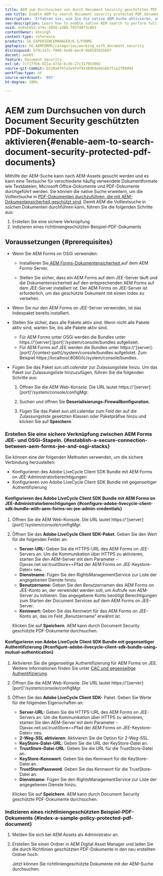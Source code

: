 ```yaml
---
title: AEM zum Durchsuchen von durch Document Security geschützten PDF-Dokumenten aktivieren
seo-title: Enable AEM to search document security protected PDF documents
description: 'Erfahren Sie, wie Sie die native AEM-Suche aktivieren, um eine Volltextsuche in DRM-geschützten PDF-Dokumenten durchzuführen.  '
seo-description: Learn how to enable native AEM search to perform full-text search on DRM protected PDF documents.
uuid: ec6e5d53-a74c-4958-a389-7937d073c083
contentOwner: khsingh
content-type: reference
products: SG_EXPERIENCEMANAGER/6.5/FORMS
geptopics: SG_AEMFORMS/categories/working_with_document_security
discoiquuid: b79c147c-f846-4e48-bec0-8b658502bb6f
docset: aem65
feature: Document Security
exl-id: 7cf17fb6-021a-473e-bc3b-27c317953002
source-git-commit: b220adf6fa3e9faf94389b9a9416b7fca2f89d9d
workflow-type: ht
source-wordcount: '697'
ht-degree: 100%

---
```


# AEM zum Durchsuchen von durch Document Security geschützten PDF-Dokumenten aktivieren{#enable-aem-to-search-document-security-protected-pdf-documents}

Mithilfe der AEM-Suche kann nach AEM-Assets gesucht werden und es kann eine Textsuche für verschiedene häufig verwendete Dokumentformate wie Textdateien, Microsoft Office-Dokumente und PDF-Dokumente durchgeführt werden. Sie können die native Suche erweitern, um die Volltextsuche in [PDF-Dokumenten durchzuführen, die mit AEM-Dokumentensicherheit geschützt sind](../../forms/using/admin-help/document-security.md). Damit AEM die Volltextsuche in solchen Dokumenten durchführen kann, führen Sie die folgenden Schritte aus:

1. Erstellen Sie eine sichere Verknüpfung
1. Indizieren eines richtliniengeschützten Beispiel-PDF-Dokuments

## Voraussetzungen {#prerequisites}

* Wenn Sie AEM Forms on OSGi verwenden: 

   * Installieren Sie[ AEM Forms-Dokumentensicherheit ](https://helpx.adobe.com/de/aem-forms/kb/aem-forms-releases.html)auf dem AEM Forms-Server.

   * Stellen Sie sicher, dass ein AEM Forms auf dem JEE-Server läuft und die Dokumentensicherheit auf den entsprechenden AEM Forms auf dem JEE-Server installiert ist. Der AEM Forms on JEE-Server ist erforderlich, um das geschützte Dokument mit einem Index zu versehen. 

* Wenn Sie nur den AEM Forms on JEE-Server verwenden, ist das Indexpaket bereits installiert. 
* Stellen Sie sicher, dass alle Pakete aktiv sind. Wenn nicht alle Pakete aktiv sind, warten Sie, bis alle Pakete aktiv sind. 

   * Für AEM Forms unter OSGi werden die Bundles unter https://&#39;[server]:[port]&#39;/system/console/bundles aufgelistet.
   * Für AEM Forms auf JEE werden die Bundles unter https://&#39;[server]:[port]&#39;/[context-path]/system/console/bundles aufgelistet. Zum Beispiel https://localhost:8080/lc/system/console/bundles.

* Fügen Sie das Paket *sun.util.calendar* zur Zulassungsliste hinzu. Um das Paket zur Zulassungsliste hinzuzufügen, führen Sie die folgenden Schritte aus:

   1. Öffnen Sie die AEM Web-Konsole. Die URL lautet https://&#39;[server]:[port]&#39;/system/console/configMgr.
   1. Suchen und öffnen Sie **Deserialisierungs-Firewallkonfiguration**. 

   1. Fügen Sie das Paket sun.util.calendar zum Feld der auf die Zulassungsliste gesetzten Klassen oder Paketpräfixe hinzu und klicken Sie auf **Speichern**.

### Erstellen Sie eine sichere Verknüpfung zwischen AEM Forms JEE- und OSGi-Stapeln. {#establish-a-secure-connection-between-aem-forms-jee-and-osgi-stacks}

Sie können eine der folgenden Methoden verwenden, um die sichere Verbindung herzustellen:

* Konfigurieren des Adobe LiveCycle Client SDK Bundle mit AEM Forms on JEE-Administratorberechtigungen
* Konfigurieren von Adobe LiveCycle Client SDK Bundle mit gegenseitiger Authentifizierung

#### Konfigurieren des Adobe LiveCycle Client SDK Bundle mit AEM Forms on JEE-Administratorberechtigungen {#configure-adobe-livecycle-client-sdk-bundle-with-aem-forms-on-jee-admin-credentials}

1. Öffnen Sie die AEM Web-Konsole. Die URL lautet https://&#39;[server]:[port]&#39;/system/console/configMgr.
1. Öffnen Sie das **Adobe LiveCycle Client SDK-Paket**. Geben Sie den Wert für die folgenden Felder an:

   * **Server-URL:** Geben Sie die HTTPS-URL des AEM Forms on JEE-Servers an. Um die Kommunikation über HTTPS zu aktivieren, starten Sie den AEM-Server mit dem Parameter -Djavax.net.ssl.trustStore=&lt;Pfad der AEM Forms on JEE-Keystore-Datei> neu.
   * **Dienstname**: Fügen Sie den RightsManagementService zur Liste der angegebenen Dienste hinzu.
   * **Benutzername:** Geben Sie den Benutzernamen des AEM Forms on JEE-Konto an, der verwendet werden soll, um Aufrufe von AEM-Server zu initiieren. Das angegebene Konto benötigt Berechtigungen zum Starten der Document Services auf dem AEM Forms on JEE-Server.
   * **Kennwort:** Geben Sie das Kennwort für das AEM Forms on JEE-Konto an, das im Feld „Benutzername“ erwähnt ist.

   Klicken Sie auf **Speichern**. AEM kann durch Document Security geschützte PDF-Dokumente durchsuchen.

#### Konfigurieren von Adobe LiveCycle Client SDK Bundle mit gegenseitiger Authentifizierung {#configure-adobe-livecycle-client-sdk-bundle-using-mutual-authentication}

1. Aktivieren Sie die gegenseitige Authentifizierung für AEM Forms on JEE. Weitere Informationen finden Sie unter [CAC und gegenseitige Authentifizierung](https://helpx.adobe.com/de/livecycle/kb/cac-mutual-authentication.html).
1. Öffnen Sie die AEM Web-Konsole. Die URL lautet https://&#39;[server]:[port]&#39;/system/console/configMgr.
1. Öffnen Sie das **Adobe LiveCycle Client SDK-** Paket. Geben Sie Werte für die folgenden Eigenschaften an:

   * **Server-URL:** Geben Sie die HTTPS-URL des AEM Forms on JEE-Servers an. Um die Kommunikation über HTTPS zu aktivieren, starten Sie den AEM-Server mit dem Parameter -Djavax.net.ssl.trustStore=&lt;Pfad der AEM Forms on JEE-Keystore-Datei> neu.
   * **2-Weg-SSL aktivieren**: Aktivieren Sie die Option für 2-Weg-SSL.
   * **KeyStore-Datei-URL**: Geben Sie die URL der KeyStore-Datei an.
   * **TrustStore-Datei-URL**: Geben Sie die URL für die TrustStore-Datei an.
   * **KeyStore-Kennwort**: Geben Sie das Kennwort für die KeyStore-Datei an.
   * **TrustStorePassword**: Geben Sie das Kennwort für die TrustStore-Datei an.
   * **Dienstname**: Fügen Sie den RightsManagementService zur Liste der angegebenen Dienste hinzu.

   Klicken Sie auf **Speichern**. AEM kann durch Document Security geschützte PDF-Dokumente durchsuchen.

### Indizieren eines richtliniengeschützten Beispiel-PDF-Dokuments {#index-a-sample-policy-protected-pdf-document}

1. Melden Sie sich bei AEM Assets als Administrator an.
1. Erstellen Sie einen Ordner in AEM Digital Asset Manager und laden Sie die durch Richtlinien geschützten PDF-Dokumente in den neu erstellten Ordner hoch.

   Jetzt können Sie richtliniengeschützte Dokumente mit der AEM-Suche durchsuchen.
